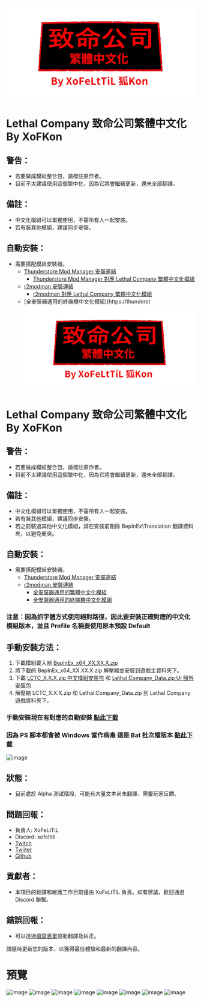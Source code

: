 ![Image](https://github.com/XoF-eLtTiL/LCTC/blob/a5a814f7ecc7289dccda56e667d6fa310044a42b/Maina.png)

# Lethal Company 致命公司繁體中文化 By XoFKon

## 警告：
- 若要做成模組整合包，請標註原作者。
- 目前不太建議使用這個繁中化，因為它將會繼續更新，還未全部翻譯。

## 備註：
- 中文化模組可以單獨使用，不需所有人一起安裝。
- 若有裝其他模組，建議同步安裝。


## 自動安裝：
- 需要搭配模組安裝器。
  - [Thunderstore Mod Manager 安裝連結](https://www.overwolf.com/app/Thunderstore-Thunderstore_Mod_Manager)
    - [Thunderstore Mod Manager 對應 Lethal Company 繁體中文化模組](https://thunderstore.io/c/lethal-company/p/XoFKonL/LCTC_Thunderstore)
  - [r2modman 安裝連結](https://thunderstore.io/package/ebkr/r2modman/)
    - [r2modman 對應 Lethal Company 繁體中文化模組](https://thunderstore.io/c/lethal-company/p/XoFKon/LCTC_r2/)
  - [全安裝器通用的終端機中文化模組](https://thunderst![圖片](https://github.com/XoF-eLtTiL/LCTC/blob/a5a814f7ecc7289dccda56e667d6fa310044a42b/Maina.png)

# Lethal Company 致命公司繁體中文化 By XoFKon

## 警告：
- 若要做成模組整合包，請標註原作者。
- 目前不太建議使用這個繁中化，因為它將會繼續更新，還未全部翻譯。

## 備註：
- 中文化模組可以單獨使用，不需所有人一起安裝。
- 若有裝其他模組，建議同步安裝。
- 若之前裝過其他中文化模組，請在安裝前刪除 BepInEx\Translation 翻譯資料夾，以避免衝突。

## 自動安裝：
- 需要搭配模組安裝器。
  - [Thunderstore Mod Manager 安裝連結](https://www.overwolf.com/app/Thunderstore-Thunderstore_Mod_Manager)
  - [r2modman 安裝連結](https://thunderstore.io/package/ebkr/r2modman/)
    - [全安裝器通用的繁體中文化模組](https://thunderstore.io/c/lethal-company/p/XoFKon/LCTC_Thunderstore)
    - [全安裝器通用的終端機中文化模組](https://thunderstore.io/c/lethal-company/p/XoFKon/LCTC_Terminal/)

### 注意：因為抓字體方式使用**絕對路徑**，因此要安裝正確對應的中文化模組版本，**__並且 Profile 名稱要使用原本預設 Default__**

## 手動安裝方法：
1. 下載模組載入器 [BepInEx_x64_XX.XX.X.zip](https://github.com/BepInEx/BepInEx/releases/latest) 
2. 將下載的 BepInEx_x64_XX.XX.X.zip 解壓縮並安裝到遊戲主資料夾下。
3. 下載 [LCTC_X.X.X.zip 中文模組安裝包](https://github.com/XoF-eLtTiL/LCTC/releases/latest/download/LCTC_github.zip) 和 [Lethal.Company_Data.zip UI 額外安裝包](https://github.com/XoF-eLtTiL/LCTC/releases/latest/download/Lethal.Company_Data.zip)
4. 解壓縮 LCTC_X.X.X.zip 和 Lethal.Company_Data.zip 到 Lethal Company 遊戲資料夾下。

### 手動安裝現在有對應的自動安裝 [點此下載](https://github.com/XoF-eLtTiL/LCTC/releases/latest/download/LCTC.exe)
### 因為 PS 腳本都會被 Windows 當作病毒 這是 Bat 批次檔版本 [點此下載](https://github.com/XoF-eLtTiL/LCTC/releases/latest/download/LCTC_Installer.bat)

![image](https://truth.bahamut.com.tw/s01/202312/08d601fe64c5ca8de3ae29f95a476172.PNG)

## 狀態：
- 目前處於 Alpha 測試階段，可能有大量文本尚未翻譯，需要玩家反饋。

## 問題回報：
- 負責人: XoFeLtTiL
- Discord: xofelttil
- [Twitch](https://www.twitch.tv/xofkon)
- [Twiiter](https://twitter.com/XoF_eLtTiL)
- [Github](https://github.com/XoF-eLtTiL)

## 貢獻者：
- 本項目的翻譯和維護工作目前僅由 XoFeLtTiL 負責。如有建議，歡迎通過 Discord 聯繫。

## 錯誤回報：
- 可以透過[填寫表單](https://docs.google.com/forms/d/e/1FAIpQLScSK-KYCY60u2rfJnsGh68rE7QvVuDsz5H1Qxt4bIMs2x5BGg/viewform?usp=sf_link)協助翻譯及糾正。

請隨時更新您的版本，以獲得最佳體驗和最新的翻譯內容。

# 預覽
![image](https://truth.bahamut.com.tw/s01/202312/cffd10f4ac1e7d73f95a67f6549c7abd.JPG)
![image](https://truth.bahamut.com.tw/s01/202312/85762961298578caf8abe0d7523accdf.PNG)
![image](https://truth.bahamut.com.tw/s01/202312/6bdc095a97f3c580db57f2f0598265ac.JPG)
![image](https://truth.bahamut.com.tw/s01/202312/90f3a7e4233735ce14ad80620f347016.JPG)
![image](https://truth.bahamut.com.tw/s01/202312/a2884d874e4ff76f8ce8ab3e6371f99c.JPG)
![image](https://truth.bahamut.com.tw/s01/202312/b84e490b405107d50929434df282fe70.JPG)
![image](https://truth.bahamut.com.tw/s01/202312/423de9be8b7929b695d3c3fae4224096.JPG)
![image](https://truth.bahamut.com.tw/s01/202312/c44ccccac1656c71b4aa408ec6921865.JPG)

